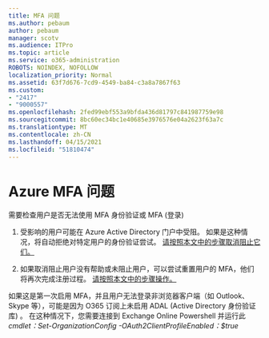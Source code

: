 ```yaml
---
title: MFA 问题
ms.author: pebaum
author: pebaum
manager: scotv
ms.audience: ITPro
ms.topic: article
ms.service: o365-administration
ROBOTS: NOINDEX, NOFOLLOW
localization_priority: Normal
ms.assetid: 63f7d676-7cd9-4549-ba84-c3a8a7867f63
ms.custom:
- "2417"
- "9000557"
ms.openlocfilehash: 2fed99ebf553a9bfda436d81797c841987759e98
ms.sourcegitcommit: 8bc60ec34bc1e40685e3976576e04a2623f63a7c
ms.translationtype: MT
ms.contentlocale: zh-CN
ms.lasthandoff: 04/15/2021
ms.locfileid: "51810474"
---
```

# <a name="issues-with-azure-mfa"></a>Azure MFA 问题
需要检查用户是否无法使用 MFA 身份验证或 MFA (登录) 

1. 受影响的用户可能在 Azure Active Directory 门户中受阻。 如果是这种情况，将自动拒绝对特定用户的身份验证尝试。 [请按照本文中的步骤取消阻止它们。](https://docs.microsoft.com/azure/active-directory/authentication/howto-mfa-mfasettings#block-and-unblock-users)

2. 如果取消阻止用户没有帮助或未阻止用户，可以尝试重置用户的 MFA，他们将再次完成注册过程。 [请按照本文中的步骤操作。](https://docs.microsoft.com/azure/active-directory/authentication/howto-mfa-userdevicesettings#require-users-to-provide-contact-methods-again)

如果这是第一次启用 MFA，并且用户无法登录非浏览器客户端（如 Outlook、Skype 等），可能是因为 O365 订阅上未启用 ADAL (Active Directory 身份验证库) 。 在这种情况下，您需要连接到 Exchange Online Powershell 并运行此  *cmdlet：Set-OrganizationConfig -OAuth2ClientProfileEnabled：$true*